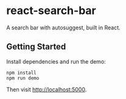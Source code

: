 # react-search-bar

A search bar with autosuggest, built in React.

## Getting Started

Install dependencies and run the demo:

```
npm install
npm run demo
```

Then visit [http://localhost:5000](http://localhost:5000).
